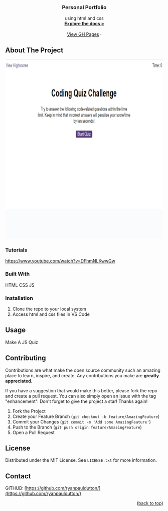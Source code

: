 <!-- PROJECT -->
<br />
<div align="center">
  

<h3 align="center">Personal Portfolio</h3>

  <p align="center">
    using html and css
    <br />
    <a href="https://github.com/ryanpauldutton/Coding-Quiz"><strong>Explore the docs »</strong></a>
    <br />
    <br />
    <a href="https://ryanpauldutton.github.io/challenge3/">View GH Pages</a>
    ·

  </p>
</div>


<!-- ABOUT THE PROJECT -->
## About The Project
 <img src="../assets/screen.png" alt="Logo" width="900" height="570">


### Tutorials
https://www.youtube.com/watch?v=DFhmNLKwwGw


### Built With
HTML
CSS
JS


### Installation

1. Clone the repo to your local system
2. Access html and css files in VS Code



<!-- USAGE EXAMPLES -->
## Usage

Make A JS Quiz



<!-- CONTRIBUTING -->
## Contributing

Contributions are what make the open source community such an amazing place to learn, inspire, and create. Any contributions you make are **greatly appreciated**.

If you have a suggestion that would make this better, please fork the repo and create a pull request. You can also simply open an issue with the tag "enhancement".
Don't forget to give the project a star! Thanks again!

1. Fork the Project
2. Create your Feature Branch (`git checkout -b feature/AmazingFeature`)
3. Commit your Changes (`git commit -m 'Add some AmazingFeature'`)
4. Push to the Branch (`git push origin feature/AmazingFeature`)
5. Open a Pull Request


<!-- LICENSE -->
## License

Distributed under the MIT License. See `LICENSE.txt` for more information.

<!-- CONTACT -->
## Contact

GITHUB: [https://github.com/ryanpauldutton/](https://github.com/ryanpauldutton/)

<p align="right">(<a href="#readme-top">back to top</a>)</p>